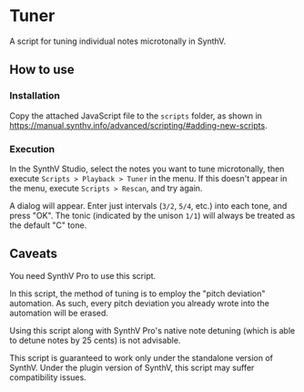 # Tuner
A script for tuning individual notes microtonally in SynthV.

## How to use

### Installation
Copy the attached JavaScript file to the `scripts` folder, as shown in https://manual.synthv.info/advanced/scripting/#adding-new-scripts.

### Execution
In the SynthV Studio, select the notes you want to tune microtonally, then execute `Scripts > Playback > Tuner` in the menu. If this doesn't appear in the menu, execute `Scripts > Rescan`, and try again.

A dialog will appear. Enter just intervals (`3/2`, `5/4`, etc.) into each tone, and press "OK". The tonic (indicated by the unison `1/1`) will always be treated as the default "C" tone.

## Caveats
You need SynthV Pro to use this script.

In this script, the method of tuning is to employ the "pitch deviation" automation. As such, every pitch deviation you already wrote into the automation will be erased.

Using this script along with SynthV Pro's native note detuning (which is able to detune notes by 25 cents) is not advisable.

This script is guaranteed to work only under the standalone version of SynthV. Under the plugin version of SynthV, this script may suffer compatibility issues.
